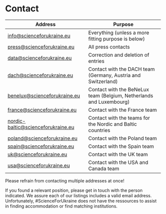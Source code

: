 # Contact

| Address | Purpose |
| --- | --- |
| [info@scienceforukraine.eu](mailto:info@scienceforukraine.eu) | Everything (unless a more fitting purpose is below) |
| [press@scienceforukraine.eu](mailto:press@scienceforukraine.eu) | All press contacts |
| [data@scienceforukraine.eu](mailto:data@scienceforukraine.eu) | Correction and deletion of entries |
| [dach@scienceforukraine.eu](mailto:dach@scienceforukraine.eu) | Contact with the DACH team (Germany, Austria and Switzerland) |
| [benelux@scienceforukraine.eu](mailto:benelux@scienceforukraine.eu) | Contact with the BeNeLux team (Belgium, Netherlands and Luxembourg) |
| [france@scienceforukraine.eu](mailto:france@scienceforukraine.eu) | Contact with the France team |
| [nordic-baltic@scienceforukraine.eu](mailto:nordic-baltic@scienceforukraine.eu) | Contact with the teams for the Nordic and Baltic countries |
| [poland@scienceforukraine.eu](mailto:poland@scienceforukraine.eu) | Contact with the Poland team |
| [spain@scienceforukraine.eu](mailto:spain@scienceforukraine.eu) | Contact with the Spain team |
| [uk@scienceforukraine.eu](mailto:uk@scienceforukraine.eu) | Contact with the UK team |
| [usa@scienceforukraine.eu](mailto:usa@scienceforukraine.eu) | Contact with the USA and Canada team |


Please refrain from contacting multiple addresses at once!

If you found a relevant position, please get in touch with the person indicated. We assure each of our listings includes a valid email address. Unfortunately, #ScienceForUkraine does not have the ressources to assist in finding accommodation or find matching institutions.
